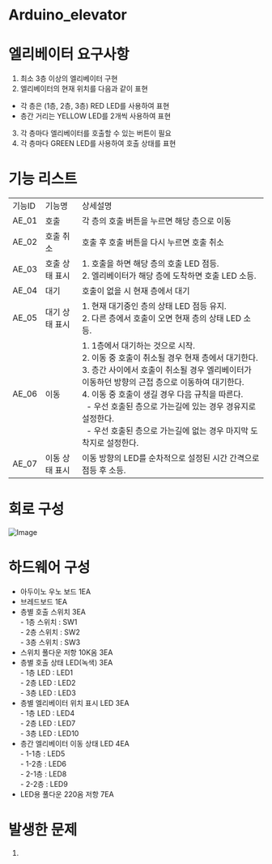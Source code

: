 # Arduino_elevator

# 엘리베이터 요구사항
1. 최소 3층 이상의 엘리베이터 구현
2. 엘리베이터의 현재 위치를 다음과 같이 표현
  - 각 층은 (1층, 2층, 3층) RED LED를 사용하여 표현
  - 층간 거리는 YELLOW LED를 2개씩 사용하여 표현
3. 각 층마다 엘리베이터를 호출할 수 있는 버튼이 필요
4. 각 층마다 GREEN LED를 사용하여 호출 상태를 표현

# 기능 리스트
<table>
  <tr>
    <td>기능ID</td>
    <td>기능명</td>
    <td>상세설명</td>
  </tr>
  <tr>
    <td>AE_01</td>
    <td>호출</td>
    <td>각 층의 호출 버튼을 누르면 해당 층으로 이동</td>
  </tr>
  <tr>
    <td>AE_02</td>
    <td>호출 취소</td>
    <td>호출 후 호출 버튼을 다시 누르면 호출 취소</td>
  </tr>
  <tr>
    <td>AE_03</td>
    <td>호출 상태 표시</td>
    <td>1. 호출을 하면 해당 층의 호출 LED 점등.<br>2. 엘리베이터가 해당 층에 도착하면 호출 LED 소등.</td>
  </tr>
  <tr>
    <td>AE_04</td>
    <td>대기</td>
    <td>호출이 없을 시 현재 층에서 대기</td>
  </tr>
  <tr>
    <td>AE_05</td>
    <td>대기 상태 표시</td>
    <td>1. 현재 대기중인 층의 상태 LED 점등 유지.<br>2. 다른 층에서 호출이 오면 현재 층의 상태 LED 소등.</td>
  </tr>
  <tr>
    <td>AE_06</td>
    <td>이동</td>
    <td>1. 1층에서 대기하는 것으로 시작.<br>
        2. 이동 중 호출이 취소될 경우 현재 층에서 대기한다.<br>
        3. 층간 사이에서 호출이 취소될 경우 엘리베이터가 이동하던 방향의 근접 층으로 이동하여 대기한다.<br>
        4. 이동 중 호출이 생길 경우 다음 규칙을 따른다.<br>
        &nbsp;&nbsp;- 우선 호출된 층으로 가는길에 있는 경우 경유지로 설정한다.<br>
        &nbsp;&nbsp;- 우선 호출된 층으로 가는길에 없는 경우 마지막 도착지로 설정한다.<br>
    </td>
  </tr>
  <tr>
    <td>AE_07</td>
    <td>이동 상태 표시</td>
    <td>이동 방향의 LED를 순차적으로 설정된 시간 간격으로 점등 후 소등.</td>
  </tr>
</table>

# 회로 구성
![Image](https://github.com/user-attachments/assets/2b41db2d-e7e4-4c10-894b-b46db8300f0e)

# 하드웨어 구성
* 아두이노 우노 보드 1EA
* 브레드보드 1EA
* 층별 호출 스위치 3EA   
  \- 1층 스위치 : SW1   
  \- 2층 스위치 : SW2   
  \- 3층 스위치 : SW3
* 스위치 풀다운 저항 10K옴 3EA
* 층별 호출 상태 LED(녹색) 3EA   
  \- 1층 LED : LED1   
  \- 2층 LED : LED2   
  \- 3층 LED : LED3
* 층별 엘리베이터 위치 표시 LED 3EA   
  \- 1층 LED : LED4   
  \- 2층 LED : LED7   
  \- 3층 LED : LED10   
* 층간 엘리베이터 이동 상태 LED 4EA   
  \- 1-1층 : LED5   
  \- 1-2층 : LED6   
  \- 2-1층 : LED8   
  \- 2-2층 : LED9   
* LED용 풀다운 220옴 저항 7EA

# 발생한 문제
1.
